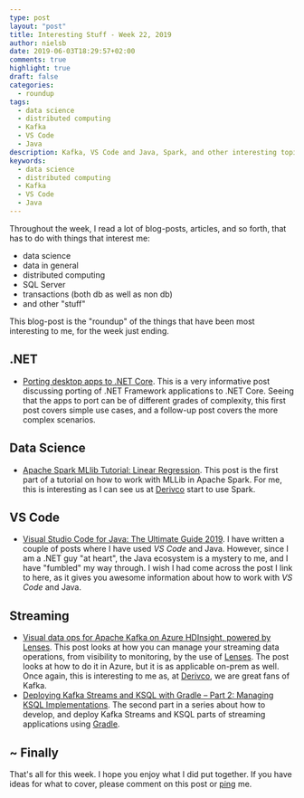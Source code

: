 ```yaml
---
type: post
layout: "post"
title: Interesting Stuff - Week 22, 2019
author: nielsb
date: 2019-06-03T18:29:57+02:00
comments: true
highlight: true
draft: false
categories:
  - roundup
tags:
  - data science
  - distributed computing
  - Kafka
  - VS Code
  - Java
description: Kafka, VS Code and Java, Spark, and other interesting topics.
keywords:
  - data science
  - distributed computing
  - Kafka
  - VS Code
  - Java  
---
```


Throughout the week, I read a lot of blog-posts, articles, and so forth, that has to do with things that interest me:

* data science
* data in general
* distributed computing
* SQL Server
* transactions (both db as well as non db)
* and other "stuff"

This blog-post is the "roundup" of the things that have been most interesting to me, for the week just ending.

<!--more-->

## .NET

* [Porting desktop apps to .NET Core][1]. This is a very informative post discussing porting of .NET Framework applications to .NET Core. Seeing that the apps to port can be of different grades of complexity, this first post covers simple use cases, and a follow-up post covers the more complex scenarios.

## Data Science

* [Apache Spark MLlib Tutorial: Linear Regression][2]. This post is the first part of a tutorial on how to work with MLLib in Apache Spark. For me, this is interesting as I can see us at [Derivco](/derivco) start to use Spark.

## VS Code

* [Visual Studio Code for Java: The Ultimate Guide 2019][3]. I have written a couple of posts where I have used *VS Code* and Java. However, since I am a .NET guy "at heart", the Java ecosystem is a mystery to me, and I have "fumbled" my way through. I wish I had come across the post I link to here, as it gives you awesome information about how to work with *VS Code* and Java.

## Streaming

* [Visual data ops for Apache Kafka on Azure HDInsight, powered by Lenses][4]. This post looks at how you can manage your streaming data operations, from visibility to monitoring, by the use of [Lenses][5]. The post looks at how to do it in Azure, but it is as applicable on-prem as well. Once again, this is interesting to me as, at [Derivco](/derivco), we are great fans of Kafka.
* [Deploying Kafka Streams and KSQL with Gradle – Part 2: Managing KSQL Implementations][6]. The second part in a series about how to develop, and deploy Kafka Streams and KSQL parts of streaming applications using [Gradle][7].

## ~ Finally

That's all for this week. I hope you enjoy what I did put together. If you have ideas for what to cover, please comment on this post or [ping][ma] me.

[ma]: mailto:niels.it.berglund@gmail.com
[mp]: https://blog.acolyer.org
[iq]: https://www.infoq.com/
[ew]: http://sqlonice.com/
[re]: http://blog.revolutionanalytics.com
[sqsk]: https://www.sqlskills.com
[mdaveyblog]: https://mdavey.wordpress.com/
[charlblog]: https://charlla.com/

[jovpop]: https://twitter.com/JovanPop_MSFT
[bobw]: https://twitter.com/bobwardms
[revod]: https://twitter.com/revodavid
[lonny]: https://twitter.com/sqL_handLe
[ewtw]: https://twitter.com/sqlOnIce
[buckw]: https://twitter.com/BuckWoodyMSFT
[mattw]: https://twitter.com/matthewwarren
[murba]: https://twitter.com/muratdemirbas
[daveda]: https://twitter.com/davidthecoder
[adcol]: https://twitter.com/adriancolyer
[jesrod]: https://twitter.com/jrdothoughts
[tomaz]: https://twitter.com/tomaz_tsql
[dataart]: https://twitter.com/dataartisans
[luis]: https://twitter.com/luis_de_sousa
[benstop]: https://twitter.com/benstopford
[conflu]: https://twitter.com/confluentinc
[tylert]: https://twitter.com/tyler_treat
[andrewng]: https://twitter.com/AndrewYNg
[lawr]: https://twitter.com/bytezn
[jue]: https://twitter.com/b0rk
[yan]: https://twitter.com/theburningmonk
[danny]: https://twitter.com/g9yuayon
[rmoff]: https://twitter.com/rmoff
[ryansw]: https://twitter.com/ryanswanstrom
[pabloc]: https://twitter.com/pabloc_ds
[mklep]: https://twitter.com/martinkl
[mdavey]: https://twitter.com/matt_davey
[jboner]: https://twitter.com/jboner
[joeduff]: https://twitter.com/funcOfJoe
[charl]: https://twitter.com/charllamprecht
[dbricks]: https://twitter.com/databricks
[adsit]: https://twitter.com/SitnikAdam
[vicky]: https://twitter.com/vickyharp
[dscentral]: https://twitter.com/DataScienceCtrl
[natemc]: https://twitter.com/natemcmaster
[ads]: https://twitter.com/azuredatastudio

[1]: https://devblogs.microsoft.com/dotnet/porting-desktop-apps-to-net-core/
[2]: https://towardsdatascience.com/apache-spark-mllib-tutorial-ec6f1cb336a9
[3]: https://blog.usejournal.com/visual-studio-code-for-java-the-ultimate-guide-2019-8de7d2b59902
[4]: https://azure.microsoft.com/en-us/blog/visual-data-ops-for-apache-kafka-on-azure-hdinsight-powered-by-lenses/
[5]: https://lenses.io/
[6]: https://www.confluent.io/blog/deploying-kafka-streams-and-ksql-with-gradle-part-2-managing-ksql-implementations
[7]: https://gradle.org/